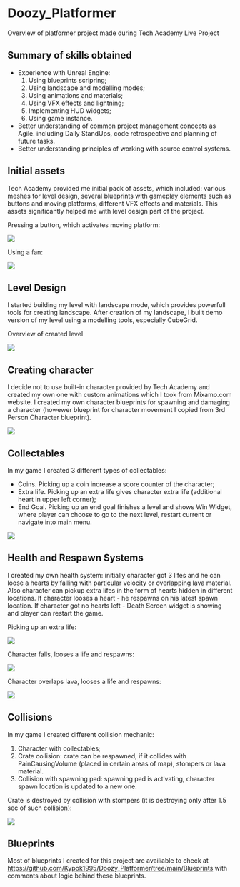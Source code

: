 # Doozy_Platformer
 Overview of platformer project made during Tech Academy Live Project

 ## Summary of skills obtained
- Experience with Unreal Engine:
  1) Using blueprints scripring; 
  2) Using landscape and modelling modes;
  3) Using animations and materials;
  4) Using VFX effects and lightning;
  5) Implementing HUD widgets;
  6) Using game instance.
- Better understanding of common project management concepts as Agile. including Daily StandUps, code retrospective and planning of future tasks.
- Better understanding principles of working with source control  systems.

## Initial assets
Tech Academy provided me initial pack of assets, which included: various meshes for level design, several blueprints with gameplay elements such as buttons and moving platforms, different VFX effects and materials. This assets significantly helped me with level design part of the project.

Pressing a button, which activates moving platform:

![](https://media.giphy.com/media/v1.Y2lkPTc5MGI3NjExam9zcDBqMWM2cGFiY2Y5NDg1OG0xczdyOWU4cXFvcTc5ZWU1eDYyNiZlcD12MV9pbnRlcm5hbF9naWZfYnlfaWQmY3Q9Zw/WvPXQF3EsrPzVtWeir/giphy.gif)

Using a fan:

![](https://media.giphy.com/media/v1.Y2lkPTc5MGI3NjExaTR6ZjhncjFyemNraGNsOXN5M2F5MWJucnZtZTdwbmwwODdqcHRseiZlcD12MV9pbnRlcm5hbF9naWZfYnlfaWQmY3Q9Zw/rmJTeiH01qr3w7Okg5/giphy.gif)

## Level Design
I started building my level with landscape mode, which provides powerfull tools for creating landscape. After creation of my landscape, I built demo version of my level using a modelling tools, especially CubeGrid.

Overview of created level

![](https://media.giphy.com/media/v1.Y2lkPTc5MGI3NjExdWo2ODk4Ym9vbzZpangzMmFqcjB2eXV2ZjhsY3hpb2hjZXJmZzRnNyZlcD12MV9pbnRlcm5hbF9naWZfYnlfaWQmY3Q9Zw/thwG9fnzxqj2y9ss1f/giphy-downsized-large.gif)

## Creating character
I decide not to use built-in character provided by Tech Academy and created my own one with custom animations which I took from Mixamo.com website. I created my own character blueprints for spawning and damaging a character (howewer blueprint for character movement I copied from 3rd Person Character blueprint). 

![](https://media.giphy.com/media/v1.Y2lkPTc5MGI3NjExaWg2M3hhMzIyazZmcGI5b2d3cnIxYmZjcDFlMHczcTVxbWg3NHk3NyZlcD12MV9pbnRlcm5hbF9naWZfYnlfaWQmY3Q9Zw/oEKYnkH3d7OJHCuR6C/giphy-downsized-large.gif)

## Collectables
In my game I created 3 different types of collectables:
- Coins. Picking up a coin increase a score counter of the character;
- Extra life. Picking up an extra life gives character extra life (additional heart in upper left corner);
- End Goal. Picking up an end goal finishes a level and shows Win Widget, where player can choose to go to the next level, restart current or navigate into main menu.


![](https://media.giphy.com/media/v1.Y2lkPTc5MGI3NjExZmtmMGVtMXRhY3FieGd4bzI5b2ZqeTUwMW1lN2JmNGozOWlldGZhOCZlcD12MV9pbnRlcm5hbF9naWZfYnlfaWQmY3Q9Zw/RvDuraarRdyadJhKCV/giphy.gif)



## Health and Respawn Systems
I created my own health system: initially character got 3 lifes and he can loose a hearts by falling with particular velocity or overlapping lava material. 
Also character can pickup extra lifes in the form of hearts hidden in different locations.
If character looses a heart - he respawns on his latest spawn location. If character got no hearts left - Death Screen widget is showing and player can restart the game.


Picking up an extra life:

![](https://media.giphy.com/media/v1.Y2lkPTc5MGI3NjExamNjanBzaDFyb281d3V0Y3p0bXhmaHFsMmhiOWpxeWNldXB6ZG5lciZlcD12MV9pbnRlcm5hbF9naWZfYnlfaWQmY3Q9Zw/xnTZVDYPUog0F1jpal/giphy.gif)


Character falls, looses a life and respawns:

![](https://media.giphy.com/media/hwl0VcJEPl51ew9XBy/giphy-downsized.gif)

Character overlaps lava, looses a life and respawns:

![](https://media.giphy.com/media/v1.Y2lkPTc5MGI3NjExbDdvNDN6c3cyb2d1Z2J4dDFhenBzdnljbnZndjh5d3BtcWtzaWhqYSZlcD12MV9pbnRlcm5hbF9naWZfYnlfaWQmY3Q9Zw/WTx4ConNEIO3etCWvt/giphy.gif)


## Collisions
In my game I created different collision mechanic:
1) Character with collectables;
2) Crate collision: crate can be respawned, if it collides with PainCausingVolume (placed in certain areas of map), stompers or lava material.
3) Collision with spawning pad: spawning pad is activating, character spawn location is updated to a new one.


Crate is destroyed by collision with stompers (it is destroying only after 1.5 sec of such collision):

![](https://media.giphy.com/media/v1.Y2lkPTc5MGI3NjExMWp3M3ZjMHZndmFvOGU0OWJkYTh0cWFibWhqZ2ZteXJ2NXMxdnNkdSZlcD12MV9pbnRlcm5hbF9naWZfYnlfaWQmY3Q9Zw/K89EtACtq2uoJPEzi3/giphy.gif)


## Blueprints
Most of blueprints I created for this project are availiable to check at https://github.com/Kypok1995/Doozy_Platformer/tree/main/Blueprints with comments about logic behind these blueprints. 









